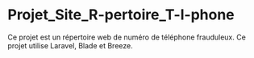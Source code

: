 # Projet_Site_R-pertoire_T-l-phone
Ce projet est un répertoire web de numéro de téléphone frauduleux. Ce projet utilise Laravel, Blade et Breeze.
